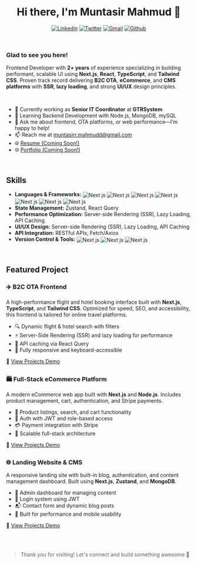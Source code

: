 <h1 align="center">Hi there, I'm Muntasir Mahmud 👋</h1>

<p align="center">
  <a href="https://linkedin.com/in/muntasir-mahmud-151252216" target="_blank"><img src="https://img.shields.io/badge/LinkedIn-%230077B5.svg?style=for-the-badge&logo=linkedin&logoColor=white" alt="Linkedin" /></a>
  <a href="https://linkedin.com/in/muntasir-mahmud-151252216" target="_blank"><img src="https://img.shields.io/badge/X-%23000000.svg?style=for-the-badge&logo=X&logoColor=white" alt="Twitter" /></a>
  <a href="mailto:muntasirr.mahmudd@gmail.com" target="_blank"><img src="https://img.shields.io/badge/Gmail-D14836?style=for-the-badge&logo=gmail&logoColor=white" alt="Gmail" /></a>
  <a href="https://github.com/Mahmud-Muntasir" target="_blank"><img src="https://img.shields.io/badge/GitHub-100000?style=for-the-badge&logo=github&logoColor=white" alt="Github" /></a>
</p>
</br>
<h3>Glad to see you here!</h3>
<p>Frontend Developer with <strong>2+ years</strong> of experience specializing in building performant, 
scalable UI using <strong>Next.js</strong>, <strong>React</strong>, <strong>TypeScript</strong>, and <strong>Tailwind CSS</strong>. Proven track record 
delivering <strong>B2C OTA</strong>, <strong>eCommerce</strong>, and <strong>CMS platforms</strong> with <strong>SSR</strong>, <strong>lazy loading</strong>, and 
strong <strong>UI/UX</strong> design principles.</p>
</br>
<!-- <h2>Talking about Personal Stuffs</h2> -->
<ul>
  <li>💼 Currently working as <strong>Senior IT Coordinator</strong> at <strong>GTRSystem</strong></li>
  <li>🌱 Learning Backend Development with Node.js, MongoDB, mySQL</li>
  <li>💬 Ask me about frontend, OTA platforms, or web performance—I’m happy to help!</li>
  <li>📫 Reach me at <a href="mailto:muntasirr.mahmudd@gmail.com">muntasirr.mahmudd@gmail.com</a></li>
  <li>🌐 <a href="mailto:muntasirr.mahmudd@gmail.com">Resume (Coming Soon!)</a></li>
  <li>🌐 <a href="mailto:muntasirr.mahmudd@gmail.com">Portfolio (Coming Soon!)</a></li>
</ul>
</br>
<h2>Skills</h2>
<ul>
  <li><strong>Languages & Frameworks:</strong> <img align="center" src="https://img.shields.io/badge/Next-black?style=for-the-badge&logo=next.js&logoColor=white" alt="Next js"/> <img align="center" src="https://img.shields.io/badge/react-%2320232a.svg?style=for-the-badge&logo=react&logoColor=%2361DAFB" alt="Next js"/> <img align="center" src="https://img.shields.io/badge/typescript-%23007ACC.svg?style=for-the-badge&logo=typescript&logoColor=white" alt="Next js"/> <img align="center" src="https://img.shields.io/badge/javascript-%23323330.svg?style=for-the-badge&logo=javascript&logoColor=%23F7DF1E" alt="Next js"/> <img align="center" src="https://img.shields.io/badge/html5-%23E34F26.svg?style=for-the-badge&logo=html5&logoColor=white" alt="Next js"/> <img align="center" src="https://img.shields.io/badge/css3-%231572B6.svg?style=for-the-badge&logo=css3&logoColor=white" alt="Next js"/> <img align="center" src="https://img.shields.io/badge/tailwindcss-%2338B2AC.svg?style=for-the-badge&logo=tailwind-css&logoColor=white" alt="Next js"/></li>
  <li><strong>State Management:</strong> Zustand, React Query</li>
  <li><strong>Performance Optimization:</strong> Server-side Rendering (SSR), Lazy Loading, API Caching</li>
  <li><strong>UI/UX Design:</strong> Server-side Rendering (SSR), Lazy Loading, API Caching</li>
  <li><strong>API Integration:</strong> RESTful APIs, Fetch/Axios</li>
  <li><strong>Version Control & Tools:</strong> <img align="center" src="https://img.shields.io/badge/git-%23F05033.svg?style=for-the-badge&logo=git&logoColor=white" alt="Next js"/> <img align="center" src="https://img.shields.io/badge/Visual%20Studio%20Code-0078d7.svg?style=for-the-badge&logo=visual-studio-code&logoColor=white" alt="Next js"/> <img align="center" src="https://img.shields.io/badge/Postman-FF6C37?style=for-the-badge&logo=postman&logoColor=white" alt="Next js"/></li>
</ul>
</br>
<h2>Featured Project</h2>
<h3>✈️ B2C OTA Frontend</h3>
<p>
A high-performance flight and hotel booking interface built with <strong>Next.js</strong>, <strong>TypeScript</strong>, and <strong>Tailwind CSS</strong>. 
Optimized for speed, SEO, and accessibility, this frontend is tailored for online travel platforms.
</p>
<ul>
   <li>🔍 Dynamic flight & hotel search with filters</li>
  <li>⚡ Server-Side Rendering (SSR) and lazy loading for performance</li>
  <li>💾 API caching via React Query</li>
  <li>📱 Fully responsive and keyboard-accessible</li>
</ul>
<p>🔗 <a href="https://github.com/Mahmud-Muntasir/b2c-ota-frontend" target="_blank">View Projects Demo</a></p>
<h2></h2>
<h3>🛍️ Full-Stack eCommerce Platform</h3>
<p>
A modern eCommerce web app built with <strong>Next.js</strong> and <strong>Node.js</strong>. Includes product management, cart, authentication, and Stripe payments.
</p>
<ul>
  <li>🛒 Product listings, search, and cart functionality</li>
  <li>🔐 Auth with JWT and role-based access</li>
  <li>💳 Payment integration with Stripe</li>
  <li>🧱 Scalable full-stack architecture</li>
</ul>
<p>🔗 <a href="https://github.com/Mahmud-Muntasir/ecommerce-platform" target="_blank">View Projects Demo</a></p>
<h2></h2>
<h3>🌐 Landing Website & CMS</h3>
<p>
A responsive landing site with built-in blog, authentication, and content management dashboard. Built using <strong>Next.js</strong>, <strong>Zustand</strong>, and <strong>MongoDB</strong>.
</p>
<ul>
  <li>📝 Admin dashboard for managing content</li>
  <li>🔐 Login system using JWT</li>
  <li>📬 Contact form and dynamic blog posts</li>
  <li>🎯 Built for performance and mobile usability</li>
</ul>
<p>🔗 <a href="https://github.com/Mahmud-Muntasir/landing-cms" target="_blank">View Projects Demo</a></p>
</br>
</br>

> Thank you for visiting! Let's connect and build something awesome 🚀
